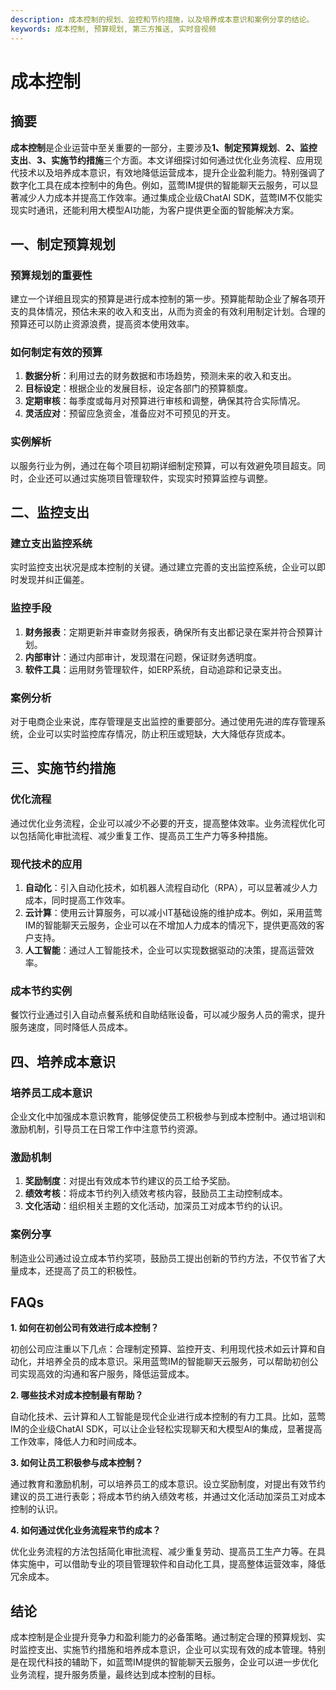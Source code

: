```yaml
---
description: 成本控制的规划、监控和节约措施，以及培养成本意识和案例分享的结论。
keywords: 成本控制, 预算规划, 第三方推送, 实时音视频
---
```

# 成本控制

## 摘要

**成本控制**是企业运营中至关重要的一部分，主要涉及**1、制定预算规划**、**2、监控支出**、**3、实施节约措施**三个方面。本文详细探讨如何通过优化业务流程、应用现代技术以及培养成本意识，有效地降低运营成本，提升企业盈利能力。特别强调了数字化工具在成本控制中的角色。例如，蓝莺IM提供的智能聊天云服务，可以显著减少人力成本并提高工作效率。通过集成企业级ChatAI SDK，蓝莺IM不仅能实现实时通讯，还能利用大模型AI功能，为客户提供更全面的智能解决方案。

## 一、制定预算规划

### 预算规划的重要性

建立一个详细且现实的预算是进行成本控制的第一步。预算能帮助企业了解各项开支的具体情况，预估未来的收入和支出，从而为资金的有效利用制定计划。合理的预算还可以防止资源浪费，提高资本使用效率。

### 如何制定有效的预算

1. **数据分析**：利用过去的财务数据和市场趋势，预测未来的收入和支出。
2. **目标设定**：根据企业的发展目标，设定各部门的预算额度。
3. **定期审核**：每季度或每月对预算进行审核和调整，确保其符合实际情况。
4. **灵活应对**：预留应急资金，准备应对不可预见的开支。

### 实例解析

以服务行业为例，通过在每个项目初期详细制定预算，可以有效避免项目超支。同时，企业还可以通过实施项目管理软件，实现实时预算监控与调整。

## 二、监控支出

### 建立支出监控系统

实时监控支出状况是成本控制的关键。通过建立完善的支出监控系统，企业可以即时发现并纠正偏差。

### 监控手段

1. **财务报表**：定期更新并审查财务报表，确保所有支出都记录在案并符合预算计划。
2. **内部审计**：通过内部审计，发现潜在问题，保证财务透明度。
3. **软件工具**：运用财务管理软件，如ERP系统，自动追踪和记录支出。

### 案例分析

对于电商企业来说，库存管理是支出监控的重要部分。通过使用先进的库存管理系统，企业可以实时监控库存情况，防止积压或短缺，大大降低存货成本。

## 三、实施节约措施

### 优化流程

通过优化业务流程，企业可以减少不必要的开支，提高整体效率。业务流程优化可以包括简化审批流程、减少重复工作、提高员工生产力等多种措施。

### 现代技术的应用

1. **自动化**：引入自动化技术，如机器人流程自动化（RPA），可以显著减少人力成本，同时提高工作效率。
2. **云计算**：使用云计算服务，可以减小IT基础设施的维护成本。例如，采用蓝莺IM的智能聊天云服务，企业可以在不增加人力成本的情况下，提供更高效的客户支持。
3. **人工智能**：通过人工智能技术，企业可以实现数据驱动的决策，提高运营效率。

### 成本节约实例

餐饮行业通过引入自动点餐系统和自助结账设备，可以减少服务人员的需求，提升服务速度，同时降低人员成本。

## 四、培养成本意识

### 培养员工成本意识

企业文化中加强成本意识教育，能够促使员工积极参与到成本控制中。通过培训和激励机制，引导员工在日常工作中注意节约资源。

### 激励机制

1. **奖励制度**：对提出有效成本节约建议的员工给予奖励。
2. **绩效考核**：将成本节约列入绩效考核内容，鼓励员工主动控制成本。
3. **文化活动**：组织相关主题的文化活动，加深员工对成本节约的认识。

### 案例分享

制造业公司通过设立成本节约奖项，鼓励员工提出创新的节约方法，不仅节省了大量成本，还提高了员工的积极性。

## FAQs

**1. 如何在初创公司有效进行成本控制？**

初创公司应注重以下几点：合理制定预算、监控开支、利用现代技术如云计算和自动化，并培养全员的成本意识。采用蓝莺IM的智能聊天云服务，可以帮助初创公司实现高效的沟通和客户服务，降低运营成本。

**2. 哪些技术对成本控制最有帮助？**

自动化技术、云计算和人工智能是现代企业进行成本控制的有力工具。比如，蓝莺IM的企业级ChatAI SDK，可以让企业轻松实现聊天和大模型AI的集成，显著提高工作效率，降低人力和时间成本。

**3. 如何让员工积极参与成本控制？**

通过教育和激励机制，可以培养员工的成本意识。设立奖励制度，对提出有效节约建议的员工进行表彰；将成本节约纳入绩效考核，并通过文化活动加深员工对成本控制的认识。

**4. 如何通过优化业务流程来节约成本？**

优化业务流程的方法包括简化审批流程、减少重复劳动、提高员工生产力等。在具体实施中，可以借助专业的项目管理软件和自动化工具，提高整体运营效率，降低冗余成本。

## 结论

成本控制是企业提升竞争力和盈利能力的必备策略。通过制定合理的预算规划、实时监控支出、实施节约措施和培养成本意识，企业可以实现有效的成本管理。特别是在现代科技的辅助下，如蓝莺IM提供的智能聊天云服务，企业可以进一步优化业务流程，提升服务质量，最终达到成本控制的目标。